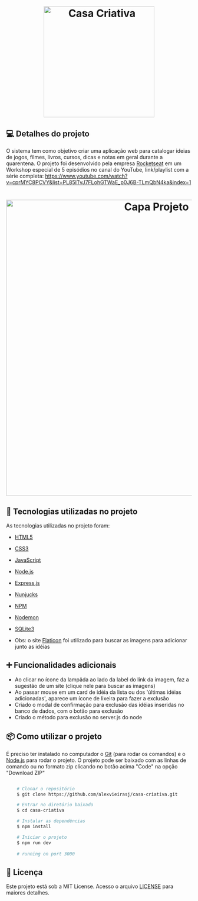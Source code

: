 <h1 align="center">
  <img alt="Casa Criativa" title="#CasaCriativa" src="./public/logo.png" width="300px" />
</h1>

## 💻 Detalhes do projeto

O sistema tem como objetivo criar uma aplicação web para catalogar ideias de jogos, filmes, livros, cursos, dicas e notas em geral durante a quarentena. O projeto foi desenvolvido pela empresa [Rocketseat](https://rocketseat.com.br/) em um Workshop especial de 5 episódios no canal do YouTube, link/playlist com a série completa: https://www.youtube.com/watch?v=cprMYC8PCVY&list=PL85ITvJ7FLohGTWaE_p0J6B-TLmQbN4ka&index=1 

<h1 align="center">
    <img alt="Capa Projeto" title="CapaProjeto" src="./public/demonstracao-sistema.gif" width="800px"/>
</h1>

## :rocket: Tecnologias utilizadas no projeto

As tecnologias utilizadas no projeto foram:

- [HTML5](https://developer.mozilla.org/en-US/docs/Web/Guide/HTML/HTML5)
- [CSS3](https://developer.mozilla.org/en-US/docs/Web/CSS)
- [JavaScript](https://developer.mozilla.org/en-US/docs/Web/JavaScript)
- [Node.js](https://nodejs.org/)
- [Express.js](https://expressjs.com/)
- [Nunjucks](https://mozilla.github.io/nunjucks/)
- [NPM](https://www.npmjs.com/)
- [Nodemon](https://nodemon.io/)
- [SQLite3](https://www.sqlite.org/version3.html)

- Obs: o site [Flaticon](https://www.flaticon.com/) foi utilizado para buscar as imagens para adicionar junto as idéias

## :heavy_plus_sign: Funcionalidades adicionais

- Ao clicar no ícone da lampâda ao lado da label do link da imagem, faz a sugestão de um site (clique nele para buscar as imagens)
- Ao passar mouse em um card de idéia da lista ou dos 'últimas idéias adicionadas', aparece um ícone de lixeira para fazer a exclusão
- Criado o modal de confirmação para exclusão das idéias inseridas no banco de dados, com o botão para exclusão
- Criado o método para exclusão no server.js do node


## :package: Como utilizar o projeto

É preciso ter instalado no computador o [Git](https://git-scm.com) (para rodar os comandos) e o [Node.js](https://nodejs.org/) para rodar o projeto. O projeto pode ser baixado com as linhas de comando ou no formato zip clicando no botão acima "Code" na opção "Download ZIP"

```bash

    # Clonar o repositório
    $ git clone https://github.com/alexvieirasj/casa-criativa.git

    # Entrar no diretório baixado
    $ cd casa-criativa

    # Instalar as dependências        
    $ npm install 

    # Iniciar o projeto
    $ npm run dev 
    
    # running on port 3000 
```

## :memo: Licença

Este projeto está sob a MIT License. Acesso o arquivo [LICENSE](https://github.com/alexvieirasj/casa-criativa/blob/master/LICENSE) para maiores detalhes.

